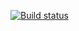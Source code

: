 [![Build status](https://ci.appveyor.com/api/projects/status/0lm0cjojh20xvael/branch/master?svg=true)](https://ci.appveyor.com/project/figlovskayad/patternstask1/branch/master)
